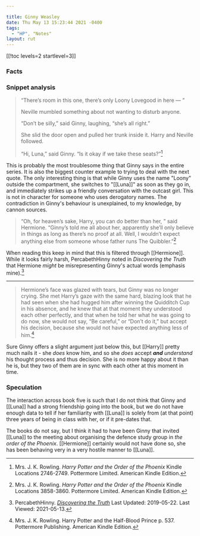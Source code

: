```yaml
---

title: Ginny Weasley
date: Thu May 13 15:23:44 2021 -0400
tags:
  - "HP", "Notes"
layout: rut
---
```


[[!toc levels=2 startlevel=3]]

### Facts

### Snippet analysis

> “There’s room in this one, there’s only Loony Lovegood in here — ”
> 
> Neville mumbled something about not wanting to disturb anyone. 
> 
> “Don’t be silly,” said Ginny, laughing, “she’s all right.” 
> 
> She slid the door open and pulled her trunk inside it. Harry and Neville
> followed. 
> 
> “Hi, Luna,” said Ginny. “Is it okay if we take these seats?”[^20210513-3]

This is probably the most troublesome thing that Ginny says in the entire
series.  It is also the biggest counter example to trying to deal with the next
quote.  The only interesting thing is that while Ginny uses the name "Loony"
outside the compartment, she switches to "[[Luna]]" as soon as they go in, and
immediately strikes up a friendly conversation with the outcast girl.  This is
not in character for someone who uses derogatory names.  The contradiction in
Ginny's behaviour is unexplained, to my knowledge, by cannon sources. 

> “Oh, for heaven’s sake, Harry, you can do better than her, ” said Hermione.
> “Ginny’s told me all about her, apparently she’ll only believe in things as
> long as there’s no proof at all. Well, I wouldn’t expect anything else from
> someone whose father runs The Quibbler.”[^20210513-1]

When reading this keep in mind that this is filtered through [[Hermione]].
While it looks fairly harsh, PercabethHinny noted in _Discovering the Truth_
that Hermione *might* be misrepresenting Ginny's actual words (emphasis
mine).[^20210513-2]

[^20210513-3]: Mrs. J. K. Rowling. _Harry Potter and the Order of the Phoenix_
    Kindle Locations 2746-2749. Pottermore Limited. American Kindle Edition. 
[^20210513-2]: PercabethHinny. 
    _[Discovering the Truth](https://www.wattpad.com/story/51615824-discovering-the-truth-harry-potter)_
    Last Updated: 2019-05-22. Last Viewed: 2021-05-13. 

[^20210513-1]: Mrs. J. K. Rowling. _Harry Potter and the Order of the Phoenix_
    Kindle Locations 3858-3860. Pottermore Limited. American Kindle Edition. 

- - -

> Hermione’s face was glazed with tears, but Ginny was no longer crying. She met
> Harry’s gaze with the same hard, blazing look that he had seen when she had
> hugged him after winning the Quidditch Cup in his absence, and he knew that at
> that moment they understood each other perfectly, and that when he told her
> what he was going to do now, she would not say, “Be careful,” or “Don’t do
> it,” but accept his decision, because she would not have expected anything
> less of him.[^211101-3]

Sure Ginny offers a slight argument just below this, but [[Harry]] pretty much
nails it - she *does* know him, and so she *does* accept _**and**_ *understand*
his thought process and thus decision.  She is no more happy about it than he
is, but they two of them are in sync with each other at this moment in time. 

[^211101-3]: Mrs. J. K. Rowling.
    Harry Potter and the Half-Blood Prince
    p. 537. Pottermore Publishing. American Kindle Edition. 

### Speculation

The interaction across book five is such that I do not think that Ginny and
[[Luna]] had a strong friendship going into the book, but we do not have enough
data to tell if her familiarity with [[Luna]] is solely from (at that point)
three years of being in class with her, or if it pre-dates that. 

The books do not say, but I think it had to have been Ginny that invited [[Luna]] to
the meeting about organising the defence study group in _the order of the
Phoenix_.  [[Hermione]] certainly would not have done so, she has been behaving
very in a very hostile manner to [[Luna]].

